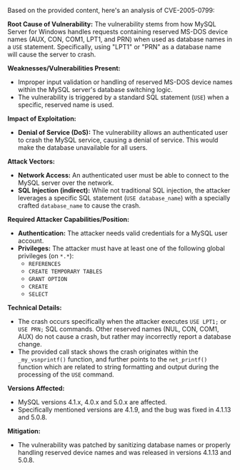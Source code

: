 Based on the provided content, here's an analysis of CVE-2005-0799:

**Root Cause of Vulnerability:**
The vulnerability stems from how MySQL Server for Windows handles requests containing reserved MS-DOS device names (AUX, CON, COM1, LPT1, and PRN) when used as database names in a `USE` statement. Specifically, using "LPT1" or "PRN" as a database name will cause the server to crash.

**Weaknesses/Vulnerabilities Present:**
- Improper input validation or handling of reserved MS-DOS device names within the MySQL server's database switching logic.
- The vulnerability is triggered by a standard SQL statement (`USE`) when a specific, reserved name is used.

**Impact of Exploitation:**
- **Denial of Service (DoS):** The vulnerability allows an authenticated user to crash the MySQL service, causing a denial of service. This would make the database unavailable for all users.

**Attack Vectors:**
- **Network Access:** An authenticated user must be able to connect to the MySQL server over the network.
- **SQL Injection (indirect):** While not traditional SQL injection, the attacker leverages a specific SQL statement (`USE database_name`) with a specially crafted `database_name` to cause the crash.

**Required Attacker Capabilities/Position:**
- **Authentication:** The attacker needs valid credentials for a MySQL user account.
- **Privileges:** The attacker must have at least one of the following global privileges (on `*.*`):
    - `REFERENCES`
    - `CREATE TEMPORARY TABLES`
    - `GRANT OPTION`
    - `CREATE`
    - `SELECT`

**Technical Details:**
- The crash occurs specifically when the attacker executes `USE LPT1;` or `USE PRN;` SQL commands. Other reserved names (NUL, CON, COM1, AUX) do not cause a crash, but rather may incorrectly report a database change.
- The provided call stack shows the crash originates within the `_my_vsnprintf()` function, and further points to the `net_printf()` function which are related to string formatting and output during the processing of the `USE` command.

**Versions Affected:**
- MySQL versions 4.1.x, 4.0.x and 5.0.x are affected.
- Specifically mentioned versions are 4.1.9, and the bug was fixed in 4.1.13 and 5.0.8.

**Mitigation:**
- The vulnerability was patched by sanitizing database names or properly handling reserved device names and was released in versions 4.1.13 and 5.0.8.